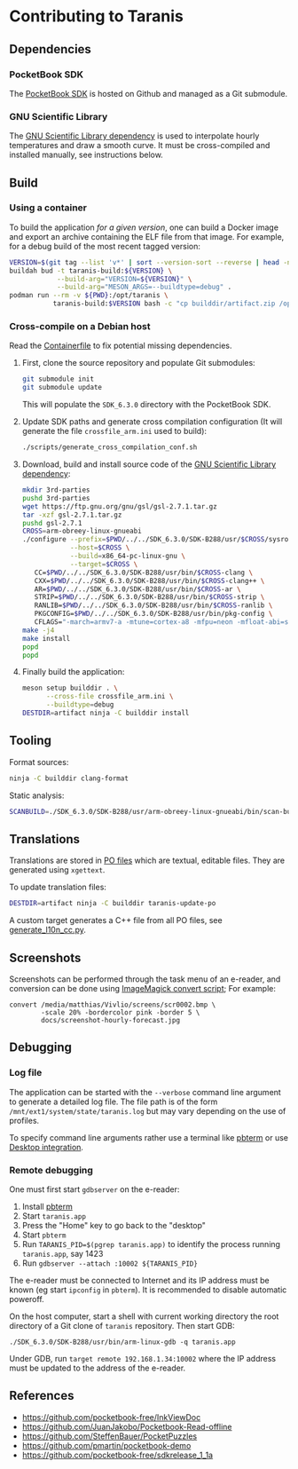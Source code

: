 # Contributing to Taranis

## Dependencies

### PocketBook SDK

The [PocketBook SDK](https://github.com/pocketbook/SDK_6.3.0) is
hosted on Github and managed as a Git submodule.

### GNU Scientific Library

The [GNU Scientific Library
dependency](https://www.gnu.org/software/gsl/) is used to interpolate
hourly temperatures and draw a smooth curve. It must be cross-compiled
and installed manually, see instructions below.

## Build

### Using a container

To build the application *for a given version*, one can build a Docker
image and export an archive containing the ELF file from that image. 
For example, for a debug build of the most recent tagged version:
```sh
VERSION=$(git tag --list 'v*' | sort --version-sort --reverse | head -n 1)
buildah bud -t taranis-build:${VERSION} \
            --build-arg="VERSION=${VERSION}" \
            --build-arg="MESON_ARGS=--buildtype=debug" .
podman run --rm -v ${PWD}:/opt/taranis \
           taranis-build:$VERSION bash -c "cp builddir/artifact.zip /opt/artifact.zip"
```

### Cross-compile on a Debian host

Read the [Containerfile](./Containerfile) to fix potential missing
dependencies.

1. First, clone the source repository and populate Git submodules:
   ```sh
   git submodule init
   git submodule update
   ```

   This will populate the `SDK_6.3.0` directory with the PocketBook
   SDK.

2. Update SDK paths and generate cross compilation configuration (It
   will generate the file `crossfile_arm.ini` used to build):
   ```sh
   ./scripts/generate_cross_compilation_conf.sh
   ```

3. Download, build and install source code of the [GNU Scientific
   Library dependency](https://www.gnu.org/software/gsl/):
   ```sh
   mkdir 3rd-parties
   pushd 3rd-parties
   wget https://ftp.gnu.org/gnu/gsl/gsl-2.7.1.tar.gz
   tar -xzf gsl-2.7.1.tar.gz
   pushd gsl-2.7.1
   CROSS=arm-obreey-linux-gnueabi
   ./configure --prefix=$PWD/../../SDK_6.3.0/SDK-B288/usr/$CROSS/sysroot \
               --host=$CROSS \
               --build=x86_64-pc-linux-gnu \
               --target=$CROSS \
      CC=$PWD/../../SDK_6.3.0/SDK-B288/usr/bin/$CROSS-clang \
      CXX=$PWD/../../SDK_6.3.0/SDK-B288/usr/bin/$CROSS-clang++ \
      AR=$PWD/../../SDK_6.3.0/SDK-B288/usr/bin/$CROSS-ar \
      STRIP=$PWD/../../SDK_6.3.0/SDK-B288/usr/bin/$CROSS-strip \
      RANLIB=$PWD/../../SDK_6.3.0/SDK-B288/usr/bin/$CROSS-ranlib \
      PKGCONFIG=$PWD/../../SDK_6.3.0/SDK-B288/usr/bin/pkg-config \
      CFLAGS="-march=armv7-a -mtune=cortex-a8 -mfpu=neon -mfloat-abi=softfp"
   make -j4
   make install
   popd
   popd
   ```

4. Finally build the application:
   ```sh
   meson setup builddir . \
         --cross-file crossfile_arm.ini \
         --buildtype=debug
   DESTDIR=artifact ninja -C builddir install
   ```

## Tooling

Format sources:
```sh
ninja -C builddir clang-format
```

Static analysis:
```sh
SCANBUILD=./SDK_6.3.0/SDK-B288/usr/arm-obreey-linux-gnueabi/bin/scan-build ninja -C builddir
```

## Translations

Translations are stored in [PO files](./po) which are textual,
editable files. They are generated using `xgettext`.

To update translation files:
```sh
DESTDIR=artifact ninja -C builddir taranis-update-po
```

A custom target generates a C++ file from all PO files, see
[generate_l10n_cc.py](./scripts/generate_l10n_cc.py).

## Screenshots

Screenshots can be performed through the task menu of an e-reader, and conversion can be done
using [ImageMagick convert script](https://www.imagemagick.org/script/convert.php); For example:
```
convert /media/matthias/Vivlio/screens/scr0002.bmp \
        -scale 20% -bordercolor pink -border 5 \
        docs/screenshot-hourly-forecast.jpg
```

## Debugging

### Log file

The application can be started with the `--verbose` command line
argument to generate a detailed log file. The file path is of the form
`/mnt/ext1/system/state/taranis.log` but may vary depending on the use
of profiles.

To specify command line arguments rather use a terminal like
[pbterm](https://github.com/Alastor27/pbterm) or use [Desktop
integration](./docs/desktop_integration.md).

### Remote debugging

One must first start `gdbserver` on the e-reader:

1. Install [pbterm](https://github.com/Alastor27/pbterm)
2. Start `taranis.app`
3. Press the "Home" key to go back to the "desktop"
4. Start `pbterm`
4. Run `TARANIS_PID=$(pgrep taranis.app)` to identify the process running
   `taranis.app`, say 1423
5. Run `gdbserver --attach :10002 ${TARANIS_PID}`

The e-reader must be connected to Internet and its IP address must be
known (eg start `ipconfig` in `pbterm`). It is recommended to disable
automatic poweroff.

On the host computer, start a shell with current working directory the
root directory of a Git clone of `taranis` repository. Then start GDB:
```shell
./SDK_6.3.0/SDK-B288/usr/bin/arm-linux-gdb -q taranis.app
```

Under GDB, run `target remote 192.168.1.34:10002` where the IP address
must be updated to the address of the e-reader.

## References

* https://github.com/pocketbook-free/InkViewDoc
* https://github.com/JuanJakobo/Pocketbook-Read-offline
* https://github.com/SteffenBauer/PocketPuzzles
* https://github.com/pmartin/pocketbook-demo
* https://github.com/pocketbook-free/sdkrelease_1_1a

